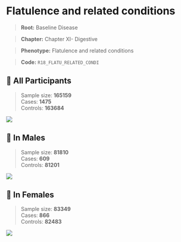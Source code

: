 # Flatulence and related conditions

> **Root:** Baseline Disease  

> **Chapter:** Chapter XI- Digestive  

> **Phenotype:** Flatulence and related conditions  

> **Code:** `R18_FLATU_RELATED_CONDI`

## 🧪 All Participants  
> Sample size: **165159**  
> Cases: **1475**  
> Controls: **163684**
<img src="/Disease/Figures/ALL/Incidence/R18_FLATU_RELATED_CONDI.png"/>
<CsvTable src="/public/Disease/Data/ALL/Incidence/COX_R18_FLATU_RELATED_CONDI.csv" label="🔍 View full results" />

## 👨 In Males  
> Sample size: **81810**  
> Cases: **609**  
> Controls: **81201**
<img src="/Disease/Figures/Male/Incidence/R18_FLATU_RELATED_CONDI.png"/>
<CsvTable src="/public/Disease/Data/Male/Incidence/COX_R18_FLATU_RELATED_CONDI.csv" label="🔍 View full results" />

## 👩 In Females  
> Sample size: **83349**  
> Cases: **866**  
> Controls: **82483**
<img src="/Disease/Figures/Female/Incidence/R18_FLATU_RELATED_CONDI.png"/>
<CsvTable src="/public/Disease/Data/Female/Incidence/COX_R18_FLATU_RELATED_CONDI.csv" label="🔍 View full results" />
